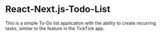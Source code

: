 # React-Next.js-Todo-List
This is a simple To-Do list application with the ability to create recurring tasks, similar to the feature in the TickTick app.

